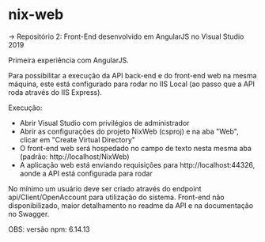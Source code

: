 # nix-web

-> Repositório 2: Front-End desenvolvido em AngularJS no Visual Studio 2019

Primeira experiência com AngularJS. 

Para possibilitar a execução da API back-end e do front-end web na mesma máquina, este está configurado para rodar no IIS Local (ao passo que a API roda através do IIS Express).

Execução:
- Abrir Visual Studio com privilégios de administrador
- Abrir as configurações do projeto NixWeb (csproj) e na aba "Web", clicar em "Create Virtual Directory"
- O front-end web será hospedado no campo de texto nesta mesma aba (padrão: http://localhost/NixWeb)
- A aplicação web está enviando requisições para http://localhost:44326, aonde a API está configurada para rodar

No mínimo um usuário deve ser criado através do endpoint api/Client/OpenAccount para utilização do sistema. Front-end não disponibilizado, maior detalhamento no readme da API e na documentação no Swagger.

OBS: versão npm: 6.14.13
